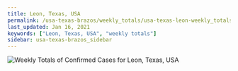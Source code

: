 ```yaml
---
title: Leon, Texas, USA
permalink: /usa-texas-brazos/weekly_totals/usa-texas-leon-weekly_totals.html
last_updated: Jan 16, 2021
keywords: ["Leon, Texas, USA", "weekly totals"]
sidebar: usa-texas-brazos_sidebar
---
```


![Weekly Totals of Confirmed Cases for Leon, Texas, USA](/covid_tracker/images/graphs/usa-texas-leon-weekly_totals_graph.png)
